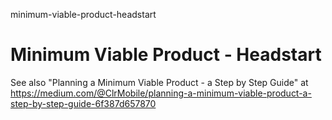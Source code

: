 minimum-viable-product-headstart
# Minimum Viable Product - Headstart

See also "Planning a Minimum Viable Product - a Step by Step Guide" at https://medium.com/@ClrMobile/planning-a-minimum-viable-product-a-step-by-step-guide-6f387d657870
